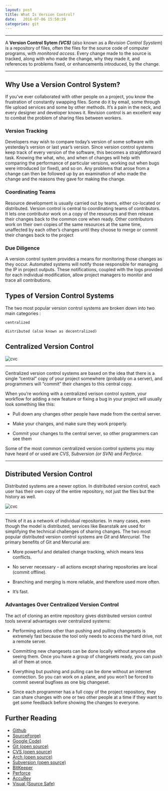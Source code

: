 ```yaml
---
layout: post
title: What Is Version Control?
date:   2016-07-06 15:50:39  
categories: git
---
```


---

A **Version Control Sytem _(VCS)_**  (also known as a _Revision Control Syystem_) is a repository of files, often the files for the source code of computer programs, with *monitored access*. Every change made to the source is tracked, along with who made the change, why they made it, and references to problems fixed, or enhancements introduced, by the change.

---

## Why Use a Version Control System?

If you’ve ever collaborated with other people on a project, you know the frustration of constantly swapping files. Some do it by email, some through file upload services and some by other methods. It’s a pain in the neck, and every designer and developer knows it. Revision control is an excellent way to combat the problem of sharing files between workers.

### Version Tracking

Developers may wish to compare today’s version of some software with yesterday’s version or last year’s version. Since version control systems keep track of every version of the software, this becomes a straightforward task. Knowing the what, who, and when of changes will help with comparing the performance of particular versions, working out when bugs were introduced (or fixed), and so on. Any problems that arose from a change can then be followed up by an examination of who made the change and the reasons they gave for making the change.

### Coordinating Teams

Resource development is usually carried out by teams, either co-located or distributed. Version control is central to coordinating teams of contributors. It lets one contributor work on a copy of the resources and then release their changes back to the common core when ready. Other contributors work on their own copies of the same resources at the same time, unaffected by each other’s changes until they choose to merge or commit their changes back to the project

### Due Diligence

 A version control system provides a means for monitoring those changes as they occur. Automated systems will notify those responsible for managing the IP in project outputs. These notifications, coupled with the logs provided for each individual modification, allow project managers to monitor and trace all contributions.

## Types of Version Control Systems

The two most popular version control systems are broken down into two main categories :
	
	centralized

	distributed (also known as decentralized)

## Centralized Version Control
![cvc](/blog/assets/img/cvc.png)

---

Centralized version control systems are based on the idea that there is a single “central” copy of your project somewhere (probably on a server), and programmers will “commit” their changes to this central copy.


When you’re working with a centralized verison control system, your workflow for adding a new feature or fixing a bug in your project will usually look something like this:

- Pull down any changes other people have made from the central server.

- Make your changes, and make sure they work properly.

- Commit your changes to the central server, so other programmers can see them

Some of the most common centralized version control systems you may have heard of or used are *CVS*, *Subversion (or SVN)* and *Perforce*.

---

## Distributed Version Control

Distributed systems are a newer option. In distributed version control, each user has their own copy of the entire repository, not just the files but the history as well.

![cvc](/blog/assets/img/dvc.png)

---

 Think of it as a network of individual repositories. In many cases, even though the model is distributed, services like Beanstalk are used for simplifying the technical challenges of sharing changes. The two most popular distributed version control systems are *Git* and *Mercurial*. 
 The primary benefits of Git and Mercurial are:

- More powerful and detailed change tracking, which means less conflicts.

- No server necessary – all actions except sharing repositories are local (commit offline).

- Branching and merging is more reliable, and therefore used more often.

- It’s fast.

### Advantages Over Centralized Version Control

The act of cloning an entire repository gives distributed version control tools several advantages over centralized systems:

- Performing actions other than pushing and pulling changesets is extremely fast because the tool only needs to access the hard drive, not a remote server.

- Committing new changesets can be done locally without anyone else seeing them. Once you have a group of changesets ready, you can push all of them at once.

- Everything but pushing and pulling can be done without an internet connection. So you can work on a plane, and you won’t be forced to commit several bugfixes as one big changeset.

- Since each programmer has a full copy of the project repository, they can share changes with one or two other people at a time if they want to get some feedback before showing the changes to everyone.


## Further Reading


- [Github](https://github.com/)
- [SourceForge)](http://sourceforge.net/)
- [Google Code)](http://code.google.com/)
- [Git (open source)](http://git-scm.com/)
- [CVS (open source)](http://www.nongnu.org/cvs/)
- [Arch (open source)](http://www.gnu.org/software/gnu-arch/)
- [Subversion (open source)](http://subversion.apache.org/)
- [BitKeeper](http://www.bitkeeper.com/)
- [Perforce](http://www.perforce.com/)
- [AccuRev](http://www.accurev.com/accurev-version-control.html)
- [Visual (Source Safe) ](http://www.microsoft.com/vstudio/previous/ssafe/)




